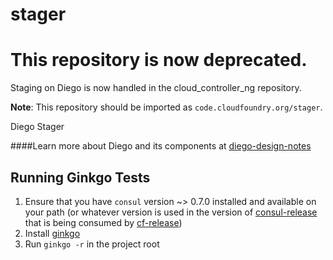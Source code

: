 stager
======
# This repository is now deprecated. 
Staging on Diego is now handled in the cloud_controller_ng repository.

**Note**: This repository should be imported as `code.cloudfoundry.org/stager`.

Diego Stager

####Learn more about Diego and its components at [diego-design-notes](https://github.com/cloudfoundry-incubator/diego-design-notes)

## Running Ginkgo Tests

1. Ensure that you have `consul` version ~> 0.7.0 installed and available on your path (or whatever version is used in the version of [consul-release](https://github.com/cloudfoundry-incubator/consul-release) that is being consumed by [cf-release](https://github.com/cloudfoundry/cf-release/tree/master/src))
1. Install [ginkgo](https://github.com/onsi/ginkgo)
1. Run `ginkgo -r` in the project root
